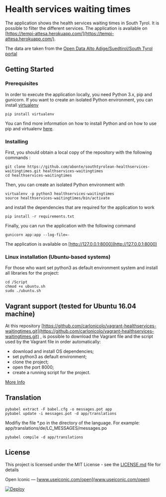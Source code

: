# Health services waiting times
The application shows the health services waiting times in South Tyrol. It is possible to filter the different services. The application is available on [https://tempi-attesa.herokuapp.com/](https://tempi-attesa.herokuapp.com/).

The data are taken from the [Open Data Alto Adige/Suedtirol/South Tyrol portal](http://dati.retecivica.bz.it/it/dataset/southtyrolean-healthservices-waitingtimes)


## Getting Started

### Prerequisites

In order to execute the application locally, you need Python 3.x, pip and gunicorn.
If you want to create an isolated Python environment, you can install [virtualenv](https://pypi.python.org/pypi/virtualenv)

```
pip install virtualenv
```
You can find more information on how to install Python and on how to use pip and virtualenv [here](http://docs.python-guide.org/en/latest/dev/virtualenvs/).

### Installing
First, you should obtain a local copy of the repository with the following commands :
```
git clone https://github.com/abonte/southtyrolean-healthservices-waitingtimes.git healthservices-waitingtimes
cd healthservices-waitingtimes
```
Then, you can create an isolated Python environment with
```
virtualenv -p python3 healthservices-waitingtimes
source healthservices-waitingtimes/bin/activate
```
and install the dependencies that are required for the application to work

```
pip install -r requirements.txt
```

Finally, you can run the application with the following command

```
gunicorn app:app --log-file=-
```

The application is available on [http://127.0.0.1:8000](http://127.0.0.1:8000)


### Linux installation (Ubuntu-based systems)

For those who want set python3 as default environment system and install all libraries for the project:
```
cd /Script
chmod +x ubuntu.sh
sudo ./ubuntu.sh
```

## Vagrant support (tested for Ubuntu 16.04 machine)

At this repository [https://github.com/carlonicolo/vagrant-healthservices-waitingtimes.git](https://github.com/carlonicolo/vagrant-healthservices-waitingtimes.git) , is possible to download the Vagrant file and the script used by the Vagrant file in order automatically:
* download and install OS dependencies;
* set python3 as default environment;
* clone the project;
* open the port 8000;
* create a running script for the project.

[More Info](https://github.com/carlonicolo/vagrant-healthservices-waitingtimes)

## Translation

```
pybabel extract -F babel.cfg -o messages.pot app
pybabel update -i messages.pot -d app/translations
```
Modifiy the file *.po in the directory of the language. For example: app/translations/de/LC_MESSAGES/messages.po
```
pybabel compile -d app/translations
```

## License

This project is licensed under the MIT License - see the [LICENSE.md](LICENSE.md) file for details


Open Iconic — [www.useiconic.com/open](www.useiconic.com/open)

[![Deploy](https://www.herokucdn.com/deploy/button.svg)](https://heroku.com/deploy)